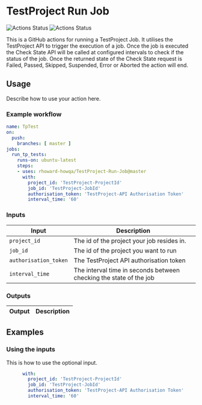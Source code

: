 # TestProject Run Job
![Actions Status](https://github.com/rhoward-howqa/github-action/workflows/Lint/badge.svg)
![Actions Status](https://github.com/rhoward-howqa/github-action/workflows/Unit%20Tests/badge.svg)

This is a GitHub actions for running a TestProject Job. It utilises the TestProject API to trigger the execution of a job. Once the job is executed the Check State API will be called at configured intervals to check if the status of the job.
Once the returned state of the Check State request is Failed, Passed, Skipped, Suspended, Error or Aborted the action will end.  

## Usage

Describe how to use your action here.

### Example workflow

```yaml
name: TpTest
on:
  push:
    branches: [ master ]
jobs:
  run_tp_tests:
    runs-on: ubuntu-latest
    steps:
    - uses: rhoward-howqa/TestProject-Run-Job@master
      with:
        project_id: 'TestProject-ProjectId'
        job_id: 'TestProject-JobId'
        authorisation_token: 'TestProject-API Authorisation Token'
        interval_time: '60'   
```

### Inputs

| Input                                             | Description                                        |
|------------------------------------------------------|-----------------------------------------------|
| `project_id`  | The id of the project your job resides in.   |
| `job_id`| The id of the project you want to run     |
| `authorisation_token`| The TestProject API authorisation token    |
| `interval_time`| The interval time in seconds between checking the state of the job  |

### Outputs

| Output                                             | Description                                        |
|------------------------------------------------------|-----------------------------------------------|


## Examples



### Using the inputs

This is how to use the optional input.

```yaml
      with:
        project_id: 'TestProject-ProjectId'
        job_id: 'TestProject-JobId'
        authorisation_token: 'TestProject-API Authorisation Token'
        interval_time: '60' 
```